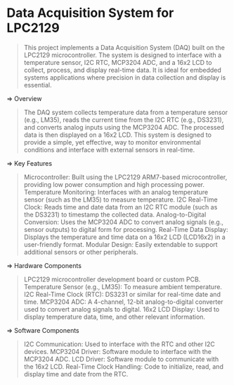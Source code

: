 Data Acquisition System for LPC2129
===================================
> This project implements a Data Acquisition System (DAQ) built on the LPC2129 microcontroller. The system is designed to interface with a temperature sensor, I2C RTC, MCP3204 ADC, and a 16x2 LCD to collect, process, and display real-time data. It is ideal for embedded systems applications where precision in data collection and display is essential.

=> Overview
> The DAQ system collects temperature data from a temperature sensor (e.g., LM35), reads the current time from the I2C RTC (e.g., DS3231), and converts analog inputs using the MCP3204 ADC. The processed data is then displayed on a 16x2 LCD. This system is designed to provide a simple, yet effective, way to monitor environmental conditions and interface with external sensors in real-time.

=> Key Features
> Microcontroller: Built using the LPC2129 ARM7-based microcontroller, providing low power consumption and high processing power.
> Temperature Monitoring: Interfaces with an analog temperature sensor (such as the LM35) to measure temperature.
> I2C Real-Time Clock: Reads time and date data from an I2C RTC module (such as the DS3231) to timestamp the collected data.
> Analog-to-Digital Conversion: Uses the MCP3204 ADC to convert analog signals (e.g., sensor outputs) to digital form for processing.
> Real-Time Data Display: Displays the temperature and time data on a 16x2 LCD (LCD16x2) in a user-friendly format.
> Modular Design: Easily extendable to support additional sensors or other peripherals.

=> Hardware Components
> LPC2129 microcontroller development board or custom PCB.
> Temperature Sensor (e.g., LM35): To measure ambient temperature.
> I2C Real-Time Clock (RTC): DS3231 or similar for real-time date and time.
> MCP3204 ADC: A 4-channel, 12-bit analog-to-digital converter used to convert analog signals to digital.
> 16x2 LCD Display: Used to display temperature data, time, and other relevant information.

=> Software Components
> I2C Communication: Used to interface with the RTC and other I2C devices.
> MCP3204 Driver: Software module to interface with the MCP3204 ADC.
> LCD Driver: Software module to communicate with the 16x2 LCD.
> Real-Time Clock Handling: Code to initialize, read, and display time and date from the RTC.
